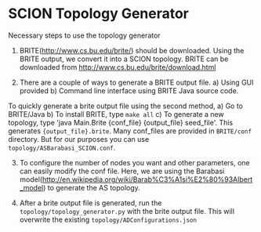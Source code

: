 SCION Topology Generator
========================

Necessary steps to use the topology generator

1. BRITE(http://www.cs.bu.edu/brite/) should be downloaded. Using the BRITE output, we convert it into a SCION topology. BRITE can be downloaded from http://www.cs.bu.edu/brite/download.html

2. There are a couple of ways to generate a BRITE output file.
	a) Using GUI provided
	b) Command line interface using BRITE Java source code.

To quickly generate a brite output file using the second method,
	a) Go to BRITE/Java
	b) To install BRITE, type `make all`
	c) To generate a new topology, type 'java Main.Brite {conf_file} {output_file} seed_file'. This generates `{output_file}.brite`. Many conf_files are provided in `BRITE/conf` directory. But for our purposes you can use `topology/ASBarabasi_SCION.conf`.

3. To configure the number of nodes you want and other parameters, one can easily modify the conf file. Here, we are using the Barabasi model(http://en.wikipedia.org/wiki/Barab%C3%A1si%E2%80%93Albert_model) to generate the AS topology.

4. After a brite output file is generated, run the `topology/topology_generator.py` with the brite output file. This will overwrite the existing `topology/ADConfigurations.json`